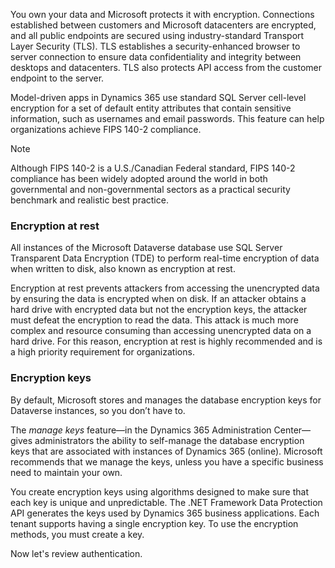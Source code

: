 You own your data and Microsoft protects it with encryption. Connections established between customers and Microsoft datacenters are encrypted, and all public endpoints are secured using industry-standard Transport Layer Security (TLS). TLS establishes a security-enhanced browser to server connection to ensure data confidentiality and integrity between desktops and datacenters. TLS also protects API access from the customer endpoint to the server.

Model-driven apps in Dynamics 365 use standard SQL Server cell-level encryption for a set of default entity attributes that contain sensitive information, such as usernames and email passwords. This feature can help organizations achieve FIPS 140-2 compliance.

> [!NOTE]
> Although FIPS 140-2 is a U.S./Canadian Federal standard, FIPS 140-2 compliance has been widely adopted around the world in both governmental and non-governmental sectors as a practical security benchmark and realistic best practice.
### Encryption at rest

All instances of the Microsoft Dataverse database use SQL Server Transparent Data Encryption (TDE) to perform real-time encryption of data when written to disk, also known as encryption at rest. 

Encryption at rest prevents attackers from accessing the unencrypted data by ensuring the data is encrypted when on disk. If an attacker obtains a hard drive with encrypted data but not the encryption keys, the attacker must defeat the encryption to read the data. This attack is much more complex and resource consuming than accessing unencrypted data on a hard drive. For this reason, encryption at rest is highly recommended and is a high priority requirement for organizations.

### Encryption keys

By default, Microsoft stores and manages the database encryption keys for Dataverse instances, so you don’t have to. 

The *manage keys* feature—in the Dynamics 365 Administration Center—gives administrators the ability to self-manage the database encryption keys that are associated with instances of Dynamics 365 (online). Microsoft recommends that we manage the keys, unless you have a specific business need to maintain your own.

You create encryption keys using algorithms designed to make sure that each key is unique and unpredictable. The .NET Framework Data Protection API generates the keys used by Dynamics 365 business applications. Each tenant supports having a single encryption key. To use the encryption methods, you must create a key.

Now let's review authentication.
